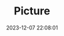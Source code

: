 ---
weight: 1
images:
- /images/edited/54.jpeg
title: Picture
date: 2023-12-07 22:08:01
tags: [luminarneo,work,ILCE7M3,24.0,car]
---